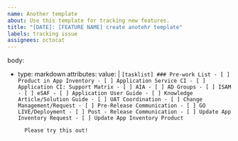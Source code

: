 ```yaml
---
name: Another template
about: Use this template for tracking new features.
title: "[DATE]: [FEATURE NAME] create anotehr template"
labels: tracking issue
assignees: octocat
---
```


body:
- type: markdown
  attributes:
     value: |
        ```[tasklist]
        ### Pre-work List
        - [ ] Product in App Inventory
        - [ ] Application Service CI
        - [ ] Application CI: Support Matrix
        - [ ] AIA
        - [ ] AD Groups
        - [ ] ISAM
        - [ ] eSAF
        - [ ] Application User Guide
        - [ ] Knowledge Article/Solution Guide
        - [ ] UAT Coordination
        - [ ] Change Management/Request
        - [ ] Pre-Release Communication
        - [ ] GO LIVE/Deployment
        - [ ] Post - Release Communication
        - [ ] Update App Inventory Request
        - [ ] Update App Inventory Product
        ```
      
        Please try this out!
